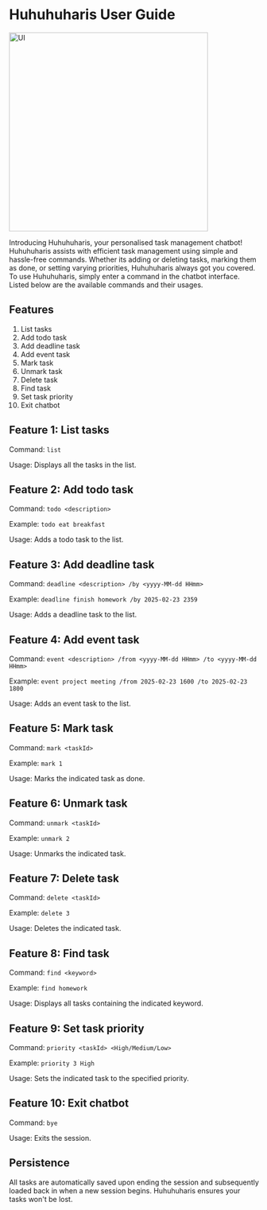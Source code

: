 # Huhuhuharis User Guide

<img width="400" alt="UI" src="https://github.com/user-attachments/assets/77e62ac0-26b5-45d1-a4c9-82efaff98ce1" />

Introducing Huhuhuharis, your personalised task management chatbot! Huhuhuharis assists with efficient task management using simple and hassle-free commands. Whether its adding or deleting tasks, marking them as done, or setting varying priorities, Huhuhuharis always got you covered. To use Huhuhuharis, simply enter a command in the chatbot interface. Listed below are the available commands and their usages.

## Features

1. List tasks
2. Add todo task
3. Add deadline task
4. Add event task
5. Mark task
6. Unmark task
7. Delete task
8. Find task
9. Set task priority
10. Exit chatbot

## Feature 1: List tasks

Command: ```list``` 

Usage: Displays all the tasks in the list.

## Feature 2: Add todo task

Command: ```todo <description>```

Example: ```todo eat breakfast```

Usage: Adds a todo task to the list.

## Feature 3: Add deadline task

Command: ```deadline <description> /by <yyyy-MM-dd HHmm>```

Example: ```deadline finish homework /by 2025-02-23 2359```

Usage: Adds a deadline task to the list.

## Feature 4: Add event task

Command: ```event <description> /from <yyyy-MM-dd HHmm> /to <yyyy-MM-dd HHmm>```

Example: ```event project meeting /from 2025-02-23 1600 /to 2025-02-23 1800```

Usage: Adds an event task to the list.

## Feature 5: Mark task

Command: ```mark <taskId>```

Example: ```mark 1```

Usage: Marks the indicated task as done.

## Feature 6: Unmark task

Command: ```unmark <taskId>```

Example: ```unmark 2```

Usage: Unmarks the indicated task.

## Feature 7: Delete task

Command: ```delete <taskId>```

Example: ```delete 3```

Usage: Deletes the indicated task.

## Feature 8: Find task

Command: ```find <keyword>```

Example: ```find homework```

Usage: Displays all tasks containing the indicated keyword.

## Feature 9: Set task priority

Command: ```priority <taskId> <High/Medium/Low>```

Example: ```priority 3 High```

Usage: Sets the indicated task to the specified priority.

## Feature 10: Exit chatbot

Command: ```bye``` 

Usage: Exits the session.

## Persistence

All tasks are automatically saved upon ending the session and subsequently loaded back in when a new session begins. Huhuhuharis ensures your tasks won't be lost.
